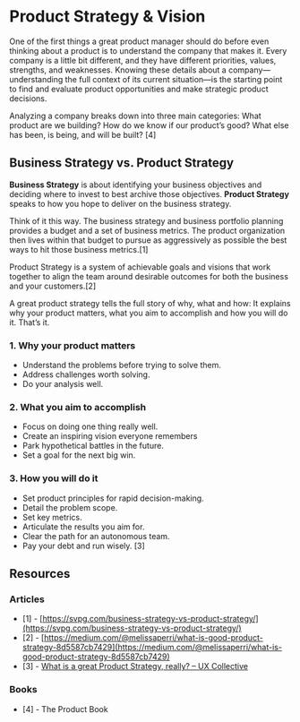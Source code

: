 # Product Strategy & Vision

One of the first things a great product manager should do before even thinking about a product is to understand the company that makes it. Every company is a little bit different, and they have different priorities, values, strengths, and weaknesses. Knowing these details about a company—understanding the full context of its current situation—is the starting point to find and evaluate product opportunities and make strategic product decisions.
    
Analyzing a company breaks down into three main categories: What product are we building? How do we know if our product’s good? What else has been, is being, and will be built? [4]

## Business Strategy vs. Product Strategy
**Business Strategy** is about identifying your business objectives and deciding where to invest to best archive those objectives.
**Product Strategy** speaks  to how you hope to deliver on the business strategy. 

Think of it this way. The business strategy and business portfolio planning provides a budget and a set of business metrics. The product organization then lives within that budget to pursue as aggressively as possible the best ways to hit those business metrics.[1]

Product Strategy is a system of achievable goals and visions that work together to align the team around desirable outcomes for both the business and your customers.[2]

A great product strategy tells the full story of why, what and how: It explains why your product matters, what you aim to accomplish and how you will do it. That’s it.

### 1. Why your product matters
  - Understand the problems before trying to solve them.
  - Address challenges worth solving.
  - Do your analysis well.

### 2. What you aim to accomplish
  - Focus on doing one thing really well.
  - Create an inspiring vision everyone remembers
  - Park hypothetical battles in the future.
  - Set a goal for the next big win.

### 3. How you will do it
  - Set product principles for rapid decision-making.
  - Detail the problem scope.
  - Set key metrics.
  - Articulate the results you aim for.
  - Clear the path for an autonomous team.
  - Pay your debt and run wisely. [3]

## Resources
### Articles
- [1] -  [https://svpg.com/business-strategy-vs-product-strategy/](https://svpg.com/business-strategy-vs-product-strategy/) 
- [2] - [https://medium.com/@melissaperri/what-is-good-product-strategy-8d5587cb7429](https://medium.com/@melissaperri/what-is-good-product-strategy-8d5587cb7429) 
- [3] - [What is a great Product Strategy, really? – UX Collective](https://uxdesign.cc/what-is-a-great-product-strategy-really-d22b14d54e8)

### Books
- [4] - The Product Book